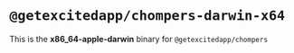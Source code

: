 # `@getexcitedapp/chompers-darwin-x64`

This is the **x86_64-apple-darwin** binary for `@getexcitedapp/chompers`
